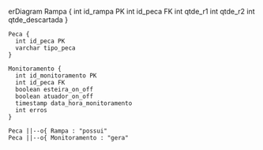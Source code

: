 erDiagram
    Rampa {
      int id_rampa PK
      int id_peca FK
      int qtde_r1
      int qtde_r2
      int qtde_descartada
    }

    Peca {
      int id_peca PK
      varchar tipo_peca
    }

    Monitoramento {
      int id_monitoramento PK
      int id_peca FK
      boolean esteira_on_off
      boolean atuador_on_off
      timestamp data_hora_monitoramento
      int erros
    }

    Peca ||--o{ Rampa : "possui"
    Peca ||--o{ Monitoramento : "gera"
